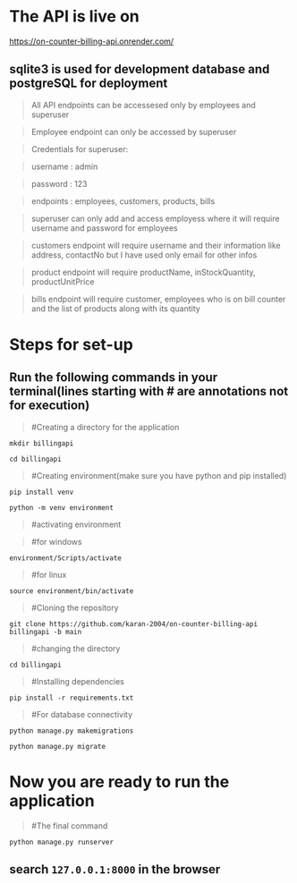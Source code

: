 # The API is live on
https://on-counter-billing-api.onrender.com/

## sqlite3 is used for development database and postgreSQL for deployment
> All API endpoints can be accessesed only by employees and superuser

> Employee endpoint can only be accessed by superuser

> Credentials for superuser:

>   username : admin

>   password : 123

>   endpoints : employees, customers, products, bills

> superuser can only add and access employess where it will require username and password for employees

> customers endpoint will require username and their information like address, contactNo but I have used only email for other infos

> product endpoint will require productName, inStockQuantity, productUnitPrice

> bills endpoint will require customer, employees who is on bill counter and the list of products along with its quantity


# Steps for set-up
## Run the following commands in your terminal(lines starting with # are annotations not for execution)
> #Creating a directory for the application

`mkdir billingapi`

`cd billingapi`

> #Creating environment(make sure you have python and pip installed)

`pip install venv`

`python -m venv environment`

> #activating environment

> #for windows

`environment/Scripts/activate`

>#for linux

`source environment/bin/activate`

>#Cloning the repository

`git clone https://github.com/karan-2004/on-counter-billing-api billingapi -b main`

>#changing the directory

`cd billingapi`

>#Installing dependencies

`pip install -r requirements.txt`

>#For database connectivity

`python manage.py makemigrations`

`python manage.py migrate`

# Now you are ready to run the application 
>#The final command

`python manage.py runserver`

## search `127.0.0.1:8000` in the browser







  
  
